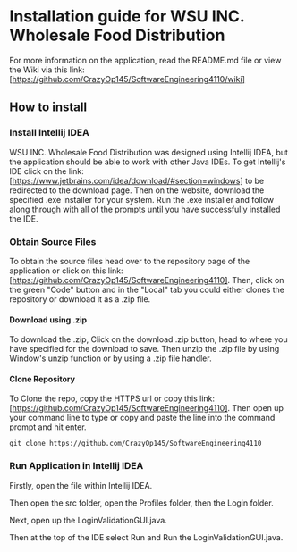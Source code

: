 # Installation guide for WSU INC. Wholesale Food Distribution
For more information on the application, read the README.md file or view the Wiki via this link: [https://github.com/CrazyOp145/SoftwareEngineering4110/wiki]

## How to install

### Install Intellij IDEA
WSU INC. Wholesale Food Distribution was designed using Intellij IDEA, but the application should be able to work with other Java IDEs. 
To get Intellij's IDE click on the link: [https://www.jetbrains.com/idea/download/#section=windows] to be redirected to the download page.
Then on the website, download the specified .exe installer for your system. 
Run the .exe installer and follow along through with all of the prompts until you have successfully installed the IDE.

### Obtain Source Files
To obtain the source files head over to the repository page of the application or click on this link: [https://github.com/CrazyOp145/SoftwareEngineering4110].
Then, click on the green "Code" button and in the "Local" tab you could either clones the repository or download it as a .zip file.

#### Download using .zip

To download the .zip, Click on the download .zip button, head to where you have specified for the download to save. Then unzip the .zip file by using Window's unzip function or by using a .zip file handler.

#### Clone Repository

To Clone the repo, copy the HTTPS url or copy this link: [https://github.com/CrazyOp145/SoftwareEngineering4110]. Then open up your command line to type or copy and paste the line into the command prompt and hit enter.

```
git clone https://github.com/CrazyOp145/SoftwareEngineering4110
```

### Run Application in Intellij IDEA

Firstly, open the file within Intellij IDEA. 

Then open the src folder, open the Profiles folder, then the Login folder.

Next, open up the LoginValidationGUI.java.

Then at the top of the IDE select Run and Run the LoginValidationGUI.java.

